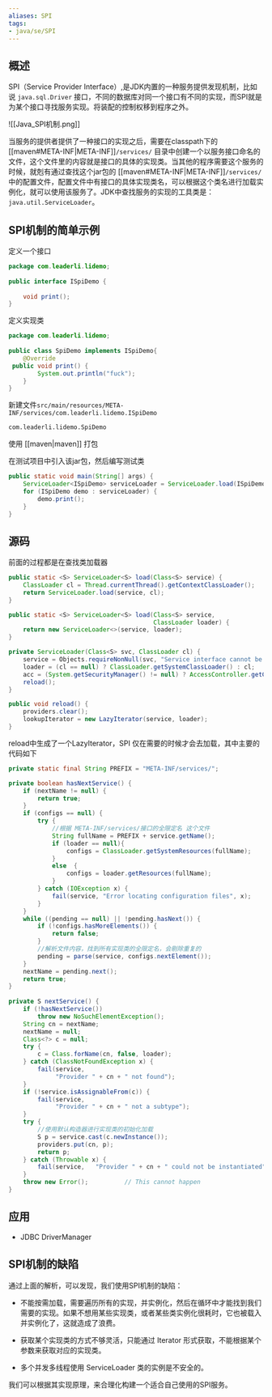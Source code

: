```yaml
---
aliases: SPI
tags:
- java/se/SPI
---
```


## 概述

SPI（Service Provider Interface）,是JDK内置的一种服务提供发现机制，比如说 
 `java.sql.Driver` 接口，不同的数据库对同一个接口有不同的实现，而SPI就是为某个接口寻找服务实现。将装配的控制权移到程序之外。

![[Java_SPI机制.png]]

当服务的提供者提供了一种接口的实现之后，需要在classpath下的 [[maven#META-INF|META-INF]]`/services/` 目录中创建一个以服务接口命名的文件，这个文件里的内容就是接口的具体的实现类。当其他的程序需要这个服务的时候，就剋有通过查找这个jar包的 [[maven#META-INF|META-INF]]`/services/` 中的配置文件，配置文件中有接口的具体实现类名，可以根据这个类名进行加载实例化，就可以使用该服务了。JDK中查找服务的实现的工具类是：`java.util.ServiceLoader`。


 ## SPI机制的简单示例
 
定义一个接口
```java
package com.leaderli.lidemo;  
  
public interface ISpiDemo {  
  
    void print();  
}
```
定义实现类
```java
package com.leaderli.lidemo;  
  
public class SpiDemo implements ISpiDemo{  
    @Override  
 public void print() {  
        System.out.println("fuck");  
    }  
}
```

新建文件`src/main/resources/META-INF/services/com.leaderli.lidemo.ISpiDemo`
```txt
com.leaderli.lidemo.SpiDemo
```
使用 [[maven|maven]] 打包

在测试项目中引入该jar包，然后编写测试类

```java
public static void main(String[] args) {  
    ServiceLoader<ISpiDemo> serviceLoader = ServiceLoader.load(ISpiDemo.class);  
    for (ISpiDemo demo : serviceLoader) {  
        demo.print();  
    }  
}
```

## 源码

前面的过程都是在查找类加载器

```java
public static <S> ServiceLoader<S> load(Class<S> service) {  
    ClassLoader cl = Thread.currentThread().getContextClassLoader();  
    return ServiceLoader.load(service, cl);  
}

public static <S> ServiceLoader<S> load(Class<S> service,  
                                        ClassLoader loader) {  
    return new ServiceLoader<>(service, loader);  
}

private ServiceLoader(Class<S> svc, ClassLoader cl) {  
    service = Objects.requireNonNull(svc, "Service interface cannot be null");  
    loader = (cl == null) ? ClassLoader.getSystemClassLoader() : cl;  
    acc = (System.getSecurityManager() != null) ? AccessController.getContext() : null;  
    reload();  
}

public void reload() {  
    providers.clear();  
    lookupIterator = new LazyIterator(service, loader);  
}

```

reload中生成了一个LazyIterator，SPI 仅在需要的时候才会去加载，其中主要的代码如下

```java
private static final String PREFIX = "META-INF/services/";

private boolean hasNextService() {  
    if (nextName != null) {  
        return true;  
    }  
    if (configs == null) {  
        try {  
			//根据 META-INF/services/接口的全限定名 这个文件
            String fullName = PREFIX + service.getName();  
            if (loader == null){
                configs = ClassLoader.getSystemResources(fullName);  
			}  
            else  {
 				configs = loader.getResources(fullName);  
			}
        } catch (IOException x) {  
            fail(service, "Error locating configuration files", x);  
        }  
    }  
    while ((pending == null) || !pending.hasNext()) {  
        if (!configs.hasMoreElements()) {  
            return false;  
        }  
		//解析文件内容，找到所有实现类的全限定名，会剔除重复的
        pending = parse(service, configs.nextElement());  
    }  
    nextName = pending.next();  
    return true;  
}  
  
private S nextService() {  
    if (!hasNextService())  
        throw new NoSuchElementException();  
    String cn = nextName;  
    nextName = null;  
    Class<?> c = null;  
    try {  
        c = Class.forName(cn, false, loader);  
    } catch (ClassNotFoundException x) {  
        fail(service,  
             "Provider " + cn + " not found");  
    }  
    if (!service.isAssignableFrom(c)) {  
        fail(service,  
             "Provider " + cn + " not a subtype");  
    }  
    try {  
		//使用默认构造器进行实现类的初始化加载
        S p = service.cast(c.newInstance());  
        providers.put(cn, p);  
        return p;  
    } catch (Throwable x) {  
        fail(service,   "Provider " + cn + " could not be instantiated",  x);  
    }  
    throw new Error();          // This cannot happen  
}
```


## 应用
- JDBC DriverManager


## SPI机制的缺陷

通过上面的解析，可以发现，我们使用SPI机制的缺陷：

-   不能按需加载，需要遍历所有的实现，并实例化，然后在循环中才能找到我们需要的实现。如果不想用某些实现类，或者某些类实例化很耗时，它也被载入并实例化了，这就造成了浪费。
    
-   获取某个实现类的方式不够灵活，只能通过 Iterator 形式获取，不能根据某个参数来获取对应的实现类。
    
-   多个并发多线程使用 ServiceLoader 类的实例是不安全的。


我们可以根据其实现原理，来合理化构建一个适合自己使用的SPI服务。
